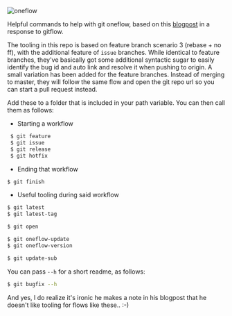 ![oneflow](https://user-images.githubusercontent.com/544444/32192165-aad6f8e4-bdb3-11e7-89ea-c28c20fcd04c.png)

Helpful commands to help with git oneflow, based on this [blogpost](http://endoflineblog.com/oneflow-a-git-branching-model-and-workflow) in a response to gitflow.

The tooling in this repo is based on feature branch scenario 3 (rebase + no ff), with the additional feature of `issue` branches. While identical to feature branches, they've basically got some additional syntactic sugar to easily identify the bug id and auto link and resolve it when pushing to origin. A small variation has been added for the feature branches. Instead of merging to master, they will follow the same flow and open the git repo url so you can start a pull request instead.

Add these to a folder that is included in your path variable. You can then call them as follows:

- Starting a workflow
```sh
 $ git feature
 $ git issue
 $ git release
 $ git hotfix
 ```
 
 - Ending that workflow
 ```sh
 $ git finish
 ```
 
 - Useful tooling during said workflow
 ```sh
 $ git latest
 $ git latest-tag
 
 $ git open
 
 $ git oneflow-update
 $ git oneflow-version
 
 $ git update-sub
```

You can pass `--h` for a short readme, as follows:

```sh
$ git bugfix --h
```

And yes, I do realize it's ironic he makes a note in his blogpost that he doesn't like tooling for flows like these.. :-)
